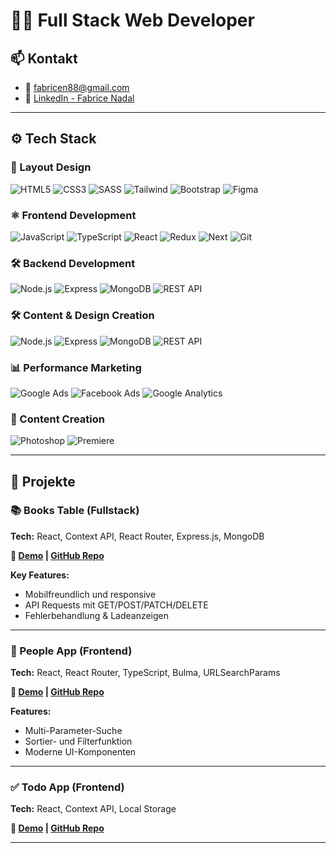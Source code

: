 # 👨‍💻 Full Stack Web Developer

## 📫 Kontakt
- 📧 [fabricen88@gmail.com](mailto:fabrice88@gmail.com)
- 💼 [LinkedIn - Fabrice Nadal](https://www.linkedin.com/in/fabrice-nadal/)

---

## ⚙️ Tech Stack

### 🎨 Layout Design
![HTML5](https://img.shields.io/badge/-HTML5-orange?logo=html5)
![CSS3](https://img.shields.io/badge/-CSS3-blue?logo=css3)
![SASS](https://img.shields.io/badge/-SASS-cc6699?logo=sass)
![Tailwind](https://img.shields.io/badge/-TailwindCSS-06B6D4?logo=tailwind-css)
![Bootstrap](https://img.shields.io/badge/-Bootstrap-7952B3?logo=bootstrap)
![Figma](https://img.shields.io/badge/-Figma-000?logo=figma)

### ⚛️ Frontend Development
![JavaScript](https://img.shields.io/badge/-JavaScript-F7DF1E?logo=javascript)
![TypeScript](https://img.shields.io/badge/-TypeScript-3178C6?logo=typescript)
![React](https://img.shields.io/badge/-React-61DAFB?logo=react)
![Redux](https://img.shields.io/badge/-Redux-764ABC?logo=redux)
![Next](https://img.shields.io/badge/-Redux-764ABC?logo=redux)
![Git](https://img.shields.io/badge/-Git-F05032?logo=git)

### 🛠️ Backend Development
![Node.js](https://img.shields.io/badge/-Node.js-339933?logo=node.js)
![Express](https://img.shields.io/badge/-Express-000?logo=express)
![MongoDB](https://img.shields.io/badge/-MongoDB-47A248?logo=mongodb)
![REST API](https://img.shields.io/badge/-REST_API-blue)

### 🛠️ Content & Design Creation
![Node.js](https://img.shields.io/badge/-Node.js-339933?logo=node.js)
![Express](https://img.shields.io/badge/-Express-000?logo=express)
![MongoDB](https://img.shields.io/badge/-MongoDB-47A248?logo=mongodb)
![REST API](https://img.shields.io/badge/-REST_API-blue)

### 📊 Performance Marketing
![Google Ads](https://img.shields.io/badge/-Google_Ads-4285F4?logo=googleads)
![Facebook Ads](https://img.shields.io/badge/-Facebook_Ads-1877F2?logo=facebook)
![Google Analytics](https://img.shields.io/badge/-Google_Analytics-E37400?logo=googleanalytics)

### 🎥 Content Creation
![Photoshop](https://img.shields.io/badge/-Photoshop-31A8FF?logo=adobephotoshop)
![Premiere](https://img.shields.io/badge/-Premiere_Pro-9999FF?logo=adobepremierepro)

---

## 🚀 Projekte

### 📚 Books Table (Fullstack)
**Tech:** React, Context API, React Router, Express.js, MongoDB

**🔗 [Demo](#) | [GitHub Repo](#)**

**Key Features:**
- Mobilfreundlich und responsive
- API Requests mit GET/POST/PATCH/DELETE
- Fehlerbehandlung & Ladeanzeigen

---

### 👥 People App (Frontend)
**Tech:** React, React Router, TypeScript, Bulma, URLSearchParams

**🔗 [Demo](#) | [GitHub Repo](#)**

**Features:**
- Multi-Parameter-Suche
- Sortier- und Filterfunktion
- Moderne UI-Komponenten

---

### ✅ Todo App (Frontend)
**Tech:** React, Context API, Local Storage

**🔗 [Demo](#) | [GitHub Repo](#)**

---

